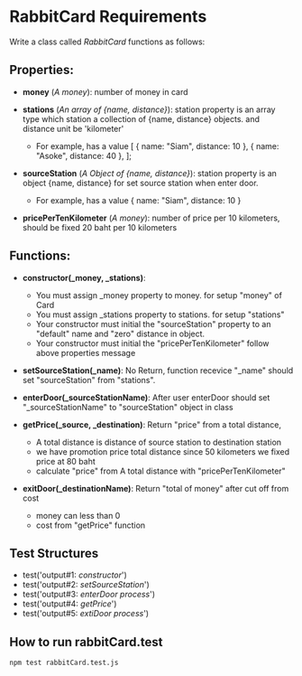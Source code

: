 # RabbitCard Requirements

Write a class called _RabbitCard_ functions as follows:

## Properties:
- **money** (_A money_): number of money in card
- **stations** (_An array of {name, distance}_): station property is an array type which station a collection of {name, distance} objects. and distance unit be 'kilometer'
  - For example,  has a value [
    { name: "Siam", distance: 10 },
    { name: "Asoke", distance: 40 },
  ];

- **sourceStation** (_A Object of {name, distance}_): station property is an object {name, distance} for set source station when enter door.
  - For example,  has a value 
    { name: "Siam", distance: 10 }

- **pricePerTenKilometer** (_A money_): number of price per 10 kilometers, should be fixed 20 baht per 10 kilometers



## Functions:

- **constructor(_money, _stations)**: 
  - You must assign _money property to money. for setup "money" of Card
  - You must assign _stations property to stations. for setup "stations"
  - Your constructor must initial the "sourceStation" property to an "default" name and "zero" distance in object.
  - Your constructor must initial the "pricePerTenKilometer" follow above properties message


- **setSourceStation(_name)**: No Return, function recevice "_name" should set "sourceStation" from "stations". 

- **enterDoor(_sourceStationName)**: After user enterDoor should set "_sourceStationName" to  "sourceStation" object in class


- **getPrice(_source, _destination)**: Return "price" from a total distance, 
  - A total distance is distance of source station to destination station
  - we have promotion price total distance since 50 kilometers we fixed price at 80 baht
  - calculate "price" from A total distance with "pricePerTenKilometer" 

- **exitDoor(_destinationName)**: Return "total of money" after cut off from cost  
  - money can less than 0  
  - cost from "getPrice" function



## Test Structures

- test('output#1: _constructor_')
- test('output#2: _setSourceStation_')
- test('output#3: _enterDoor process_')
- test('output#4: _getPrice_')
- test('output#5: _extiDoor process_')


## How to run rabbitCard.test
```
npm test rabbitCard.test.js
```